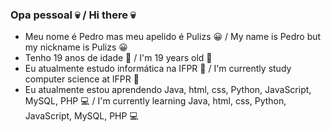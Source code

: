 ### Opa pessoal 💀 / Hi there 💀

- Meu nome é Pedro mas meu apelido é Pulizs 😀 / My name is Pedro but my nickname is Pulizs 😀
- Tenho 19 anos de idade 👾 / I'm 19 years old 👾
- Eu atualmente estudo informática na IFPR 📖 / I'm currently study computer science at IFPR 📖
- Eu atualmente estou aprendendo Java, html, css, Python, JavaScript, MySQL, PHP 💻 / I'm currently learning Java, html, css, Python, JavaScript, MySQL, PHP 💻

